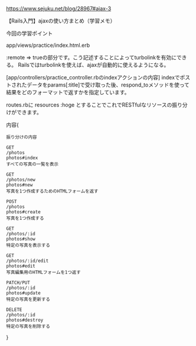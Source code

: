 https://www.sejuku.net/blog/28967#ajax-3

【Rails入門】ajaxの使い方まとめ（学習メモ）

今回の学習ポイント

app/views/practice/index.html.erb

:remote => trueの部分です。こう記述することによってturbolinkを有効にできる。
Railsではturbolinkを使えば、ajaxが自動的に使えるようになる。

[app/controllers/practice_controller.rbのindexアクションの内容]
indexでポストされたデータをparams[:title]で受け取った後、respond_toメソッドを使って結果をどのフォーマットで返すかを指定しています。

routes.rbに
resources :hoge
とすることでこれでRESTfulなリソースの振り分けができます。

内容{
    
    振り分けの内容

    GET	  
    /photos  
    photos#index  
    すべての写真の一覧を表示  

    GET	    
    /photos/new	 
    photos#new	   
    写真を1つ作成するためのHTMLフォームを返す    

    POST	   
    /photos	  
    photos#create	 
    写真を1つ作成する  

    GET	      
    /photos/:id  	    
    photos#show	 
    特定の写真を表示する  

    GET	    
    /photos/:id/edit  
    photos#edit	 
    写真編集用のHTMLフォームを1つ返す  

    PATCH/PUT	 
    /photos/:id	    
    photos#update	 
    特定の写真を更新する  

    DELETE	 
    /photos/:id	   
    photos#destroy 	
    特定の写真を削除する   
}
